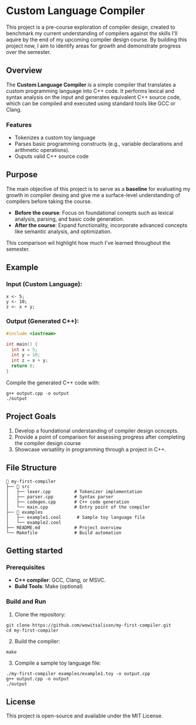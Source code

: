 # Custom Language Compiler
This project is a pre-course exploration of compiler design, created to benchmark my current understanding of compilers against the skills I'll aquire by the end of my upcoming compiler design course. By building this project now, I aim to identify areas for growth and demonstrate progress over the semester.

## Overview
The **Custom Language Compiler** is a simple compiler that translates a custom programming language into C++ code. It performs lexical and syntax analysis on the input and generates equivalent C++ source code, which can be compiled and executed using standard tools like GCC or Clang.

### Features
- Tokenizes a custom toy language
- Parses basic programming constructs (e.g., variable declarations and arithmetic operations).
- Ouputs valid C++ source code

## Purpose
The main objective of this project is to serve as a **baseline** for evaluating my growth in compiler desing and give me a surface-level understanding of compilers before taking the course.
- **Before the course**: Focus on foundational conepts such as lexical analysis, parsing, and basic code generation.
- **After the course**: Expand functionality, incorporate advanced concepts like semantic analysis, and optimization.

This comparison wil highlight how much I've learned throughout the semester.

## Example
### Input (Custom Language):
```
x <- 5;
y <- 10;
z <- x + y;
```

### Output (Generated C++):
```cpp
#include <iostream>

int main() {
  int x = 5;
  int y = 10;
  int z = x + y;
  return 0;
}
```
Compile the generated C++ code with:  
```
g++ output.cpp -o output
./output
```

## Project Goals
1. Develop a foundational understanding of compiler design ocncepts.
2. Provide a point of comparison for assessing progress after completing the compiler design course
3. Showcase versatility in programming through a project in C++.

## File Structure  
```plaintext
📂 my-first-compiler  
├── 📂 src  
│   ├── lexer.cpp         # Tokenizer implementation  
│   ├── parser.cpp        # Syntax parser  
│   ├── codegen.cpp       # C++ code generation  
│   └── main.cpp          # Entry point of the compiler  
├── 📂 examples  
│   ├── example1.cool      # Sample toy language file  
│   └── example2.cool  
├── README.md             # Project overview  
└── Makefile              # Build automation  
```

## Getting started
### Prerequisites
- **C++ compiler**: GCC, Clang, or MSVC.
- **Build Tools**: Make (optional)

### Build and Run
1. Clone the repository:
```
git clone https://github.com/wowitsalison/my-first-compiler.git
cd my-first-compiler
```
2. Build the compiler:
```
make
```
3. Compile a sample toy language file:
```
./my-first-compiler examples/example1.toy -o output.cpp
g++ output.cpp -o output
./output
```

## License
This project is open-source and available under the MIT License.
